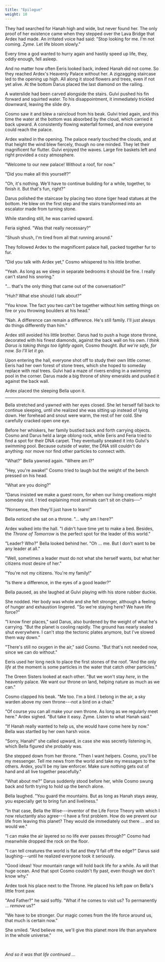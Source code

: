 ```yaml
---
title: "Epilogue"
weight: 10
---
```


They had searched for Hanah high and wide, but never found her. The only proof of her existence came when they stepped over the Lava Bridge that Ardex had made. An irritated voice had said: "Stop looking for me. I'm not coming. _Zyme_. Let life bloom slowly."

Every time a god wanted to hurry again and hastily speed up life, they, oddly enough, fell asleep.

And no matter how often Eeris looked back, indeed Hanah did not come. So they reached Ardex's Heavenly Palace without her. A zigzagging staircase led to the opening up high. All along it stood flowers and trees, even if not yet alive. At the bottom Darus placed the last diamond on the railing.

A waterslide had been carved alongside the stairs. Gulvi pushed his fin forward and squirted water. To his disappointment, it immediately trickled downward, leaving the slide dry. 

Cosmo saw it and blew a raincloud from his beak. Gulvi tried again, and this time the water at the bottom was absorbed by the cloud, which carried it back upward. A consistently flowing waterfall formed, and now everyone could reach the palace.

Ardex waited in the opening. The palace nearly touched the clouds, and at that height the wind blew fiercely, though no one minded. They let their magnificent fur flutter. Gulvi enjoyed the waves. Large fire baskets left and right provided a cozy atmosphere.

"Welcome to our new palace! Without a roof, for now."

"Did you make all this yourself?"

"Oh, it's nothing. We'll have to continue building for a while, together, to finish it. But that's fun, right?"

Darus polished the staircase by placing two stone tiger head statues at the bottom. He blew on the first step and the stairs transformed into an escalator made from turning stone. 

While standing still, he was carried upward.

Feria sighed. "Was that really necessary?"

"Shush shush, I'm tired from all that running around."

They followed Ardex to the magnificent palace hall, packed together fur to fur.

"Did you talk with Ardex yet," Cosmo whispered to his little brother.

"Yeah. As long as we sleep in separate bedrooms it should be fine. I really can't stand his snoring."

"... that's the only thing that came out of the conversation?"

"Huh? What else should I talk about?"

"You know. The fact you two can't be together without him setting things on fire or you throwing boulders at his head."

"Nah. A difference can remain a difference. He's still family. I'll just always do things differently than him."

Ardex still avoided his little brother. Darus had to push a huge stone throne, decorated with his finest diamonds, against the back wall on his own. _I think Darus is taking things too lightly again,_ Cosmo thought. _But we're safe, for now. So I'll let it go._

Upon entering the hall, everyone shot off to study their own little corner. Eeris had her own forest of stone trees, which she hoped to someday replace with real trees. Gulvi had a maze of rivers ending in a swimming pool in the corner. Darus made a big throne of shiny emeralds and pushed it against the back wall.

Ardex placed the sleeping Bella upon it.

___

Bella stretched and yawned with her eyes closed. She let herself fall back to continue sleeping, until she realized she was sitting up instead of lying down. Her forehead and snout were warm, the rest of her cold. She carefully cracked open one eye.

Before her whiskers, her family bustled back and forth carrying objects. Cosmo and Darus held a large oblong rock, while Eeris and Feria tried to find a spot for their DNA carpet. They eventually sneaked it into Gulvi's swimming pool. Because outside of water, the DNA still couldn't do anything: nor move nor find other particles to connect with.

"What?" Bella yawned again. "Where am I?"

"Hey, you're awake!" Cosmo tried to laugh but the weight of the bench pressed on his head.

"What are you doing?"

"Darus insisted we make a guest room, for when our living creations might someday visit. I tried explaining most animals can't sit on chairs---"

"Nonsense, then they'll just have to learn!"

Bella noticed she sat on a throne. "... why am I here?"

Ardex walked into the hall. "I didn't have time yet to make a bed. Besides, the _Throne of Tomorrow_ is the perfect spot for the leader of this world."

"Leader? Who?" Bella looked behind her. "Oh ... me. But I don't want to be any leader at all."

"Well, sometimes a leader must do not what she herself wants, but what her citizens most desire of her."

"You're not my citizens. You're my family!"

"Is there a difference, in the eyes of a good leader?"

Bella paused, as she laughed at Gulvi playing with his stone rubber duckie. 

She nodded. Her body was whole and she felt stronger, although a feeling of hunger and exhaustion lingered. "So we're staying here? We have life force?" 

"I know finer places," said Darus, also burdened by the weight of what he's carrying. "But the planet is cooling rapidly. The ground has nearly sealed shut everywhere. I can't stop the tectonic plates anymore, but I've slowed them way down."

"There's still no oxygen in the air," said Cosmo. "But that's not needed now, since we can do without."

Eeris used her long neck to place the first stones of the roof. "And the only _life_ at the moment is some particles in the water that catch other particles."

The Green Sisters looked at each other. "But we won't stay _here_, in the heavenly palace. We want our throne on land, helping nature as much as we can."

Cosmo clapped his beak. "Me too. I'm a bird. I belong in the air, a sky warden above my own throne---not a bird on a chair."

"Of course you can all make your own throne. As long as we regularly meet here." Ardex sighed. "But take it easy. Zyme. Listen to what Hanah said."

"If Hanah really wanted to help us, she would have come here by now." Bella was startled by her own harsh voice. 

"Sorry, Hanah!" she called upward, in case she was secretly listening in, which Bella figured she probably was.

She stepped down from her throne. "Then I want helpers. Cosmo, you'll be my messenger. Tell me news from the world and take my messages to the others. Ardex, you'll be my law enforcer. Make sure nothing gets out of hand and all live together peacefully."

"What about me?" Darus suddenly stood before her, while Cosmo swung back and forth trying to hold up the bench alone. 

Bella laughed. "You guard the mountains. But as long as Hanah stays away, you especially get to bring fun and liveliness."

"In that case, Bella the Wise---inventor of the Life Force Theory with which I now reluctantly also agree---I have a first problem. How do we prevent our life from leaving this planet? They would die immediately out there ... and so would we."

"I can make the air layered so no life ever passes through?" Cosmo had meanwhile dropped the rock on the floor.

"I can tell creatures the world is flat and they'll fall off the edge?" Darus said laughing---until he realized everyone took it seriously.

"Good ideas! Your mountain range will hold back life for a while. As will that huge ocean. And that spot Cosmo couldn't fly past, even though we don't know why."

Ardex took his place next to the Throne. He placed his left paw on Bella's little front paw.

"And Father?" he said softly. "What if he comes to visit us? To permanently ... _remove_ us?"

"We have to be stronger. Our magic comes from the life force around us, that much is certain now."

She smiled. "And believe me, we'll give this planet more life than anywhere in the whole universe."

&nbsp;

_And so it was that life continued ..._
